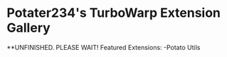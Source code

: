 # Potater234's TurboWarp Extension Gallery

**UNFINISHED. PLEASE WAIT!
Featured Extensions:
-Potato Utils
